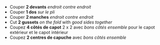 
 - Couper **2 devants** _endroit contre endroit_
 - Couper **1 dos** _sur le pli_
 - Couper **2 manches** _endroit contre endroit_
 - Cut **2 gussets** _on the fold_ with _good sides together_
 - Coupez **4 côtés de capot** 2 x 2 avec _bons côtés ensemble_ pour le capot extérieur et le capot intérieur
 - Coupez **2 centres de capuche** avec _bons côtés ensemble_

